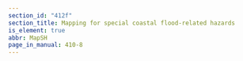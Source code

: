 ```yaml
---
section_id: "412f"
section_title: Mapping for special coastal flood-related hazards
is_element: true
abbr: MapSH
page_in_manual: 410-8
---
```

